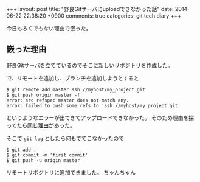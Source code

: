 +++
layout: post
title: "野良Gitサーバにuploadできなかった話"
date: 2014-06-22 22:38:20 +0900
comments: true
categories: git tech diary
+++

今日もろくでもない理由で嵌った。

## 嵌った理由
野良Gitサーバを立てているのでそこに新しいリポジトリを作成した。

で、リモートを追加し、ブランチを追加しようとすると

```
$ git remote add master ssh://myhost/my_project.git
$ git push origin master -f
error: src refspec master does not match any.
error: failed to push some refs to 'ssh://myhost/my_project.git'
```

というようなエラーが出てきてアップロードできなかった。
そのため理由を探ってたら[同じ理由](http://d.hatena.ne.jp/nishiohirokazu/20110304/1299229916)があった。

そこで `git log` としたら何もでてこなかったので

```
$ git add .
$ git commit -m 'first commit'
$ git push -u origin master
```

リモートリポジトリに追加できました。
ちゃんちゃん
